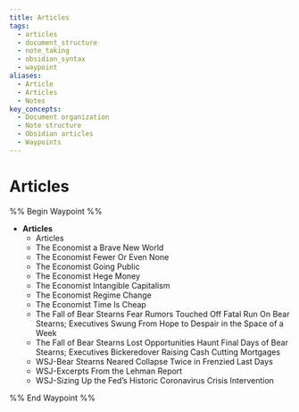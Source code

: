 ```yaml
---
title: Articles
tags:
  - articles
  - document_structure
  - note_taking
  - obsidian_syntax
  - waypoint
aliases:
  - Article
  - Articles
  - Notes
key_concepts:
  - Document organization
  - Note structure
  - Obsidian articles
  - Waypoints
---
```


# Articles

%% Begin Waypoint %%
- **Articles**
	- Articles
	- The Economist a Brave New World
	- The Economist Fewer Or Even None
	- The Economist Going Public
	- The Economist Hege Money
	- The Economist Intangible Capitalism
	- The Economist Regime Change
	- The Economist Time Is Cheap
	- The Fall of Bear Stearns Fear Rumors Touched Off Fatal Run On Bear Stearns; Executives Swung From Hope to Despair in the Space of a Week
	- The Fall of Bear Stearns Lost Opportunities Haunt Final Days of Bear Stearns; Executives Bickeredover Raising Cash Cutting Mortgages
	- WSJ-Bear Stearns Neared Collapse Twice in Frenzied Last Days
	- WSJ-Excerpts From the Lehman Report
	- WSJ-Sizing Up the Fed’s Historic Coronavirus Crisis Intervention

%% End Waypoint %%
